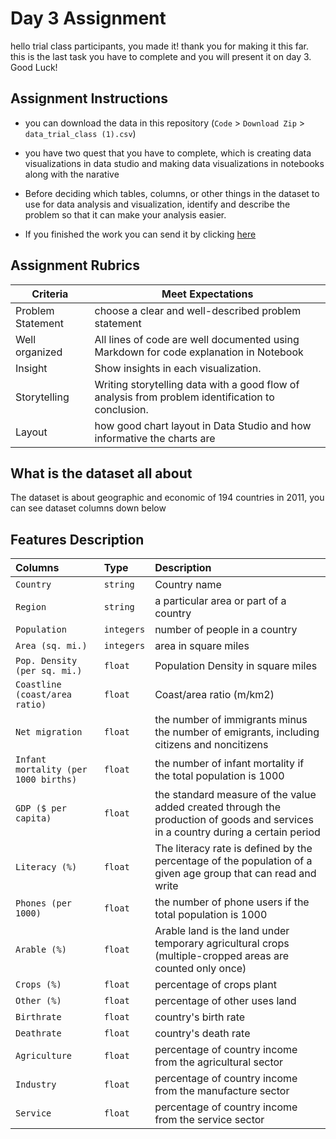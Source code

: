 # Day 3 Assignment

hello trial class participants, you made it! thank you for making it this far. 
this is the last task you have to complete and you will present it on day 3. Good Luck! 

## Assignment Instructions

- you can download the data in this repository (`Code` > `Download Zip` > `data_trial_class (1).csv`)

- you have two quest that you have to complete, which is creating data visualizations in data studio and making data visualizations in notebooks along with the narative

- Before deciding which tables, columns, or other things in the dataset to use for data analysis and visualization, identify and describe the problem so that it can make your analysis easier.

- If you finished the work you can send it by clicking [here](https://google.com)

## Assignment Rubrics

| Criteria | Meet Expectations |
| --- | --- |
| Problem Statement | choose a clear and well-described problem statement|
| Well organized | All lines of code are well documented using Markdown for code explanation in Notebook |
| Insight | Show insights in each visualization. |
| Storytelling | Writing storytelling data with a good flow of analysis from problem identification to conclusion. |
| Layout | how good chart layout in Data Studio and how informative the charts are|

## What is the dataset all about

The dataset is about geographic and economic of 194 countries in 2011, you can see dataset columns down below

## Features Description


| Columns   | Type     | Description                |
| :-------- | :------- | :------------------------- |
| `Country` | `string` | Country name               |
| `Region` | `string` | a particular area or part of a country              |
| `Population` | `integers` | number of people in a country|
| `Area (sq. mi.)` | `integers` |  area in square miles|
| `Pop. Density (per sq. mi.)` | `float` |  Population Density in square miles|
| `Coastline (coast/area ratio)` | `float` |  Coast/area ratio (m/km2)|
| `Net migration` | `float` |   the number of immigrants minus the number of emigrants, including citizens and noncitizens|
| `Infant mortality (per 1000 births)` | `float` | the number of infant mortality if the total population is 1000|
| `GDP ($ per capita)` | `float` |the standard measure of the value added created through the production of goods and services in a country during a certain period    |
| `Literacy (%)` | `float` |The literacy rate is defined by the percentage of the population of a given age group that can read and write|
| `Phones (per 1000)` | `float` | the number of phone users if the total population is 1000 |
| `Arable (%)` | `float` | Arable land is the land under temporary agricultural crops (multiple-cropped areas are counted only once)|
| `Crops (%)` | `float` | percentage of crops plant|
| `Other (%)` | `float` | percentage of other uses land |
| `Birthrate` | `float` | country's birth rate |
| `Deathrate` | `float`| country's death rate|
|`Agriculture`|`float`| percentage of country income from the agricultural sector|
|`Industry`|`float`|percentage of country income from the manufacture sector|
|`Service`|`float`|percentage of country income from the service sector|


